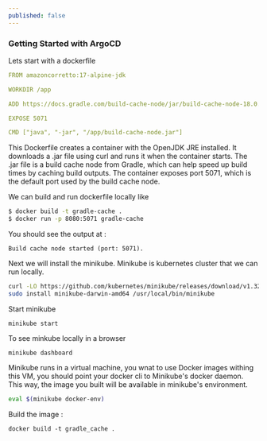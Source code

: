 ```yaml
---
published: false
---
```


### Getting Started with ArgoCD

Lets start with a dockerfile

```yaml
FROM amazoncorretto:17-alpine-jdk

WORKDIR /app

ADD https://docs.gradle.com/build-cache-node/jar/build-cache-node-18.0.jar /app/build-cache-node.jar

EXPOSE 5071

CMD ["java", "-jar", "/app/build-cache-node.jar"]
```

This Dockerfile creates a container with the OpenJDK JRE installed. It downloads a .jar file using curl and runs it when the container starts. The .jar file is a build cache node from Gradle, which can help speed up build times by caching build outputs. The container exposes port 5071, which is the default port used by the build cache node.

We can build and run dockerfile locally like

```bash
$ docker build -t gradle-cache .
$ docker run -p 8080:5071 gradle-cache
```

You should see the output at : 

```
Build cache node started (port: 5071).
```

Next we will install the minikube. Minikube is kubernetes cluster that we can run locally.


```bash
curl -LO https://github.com/kubernetes/minikube/releases/download/v1.32.0/minikube-darwin-arm64
sudo install minikube-darwin-amd64 /usr/local/bin/minikube
```

Start minikube

```
minikube start
```

To see minkube locally in a browser

```
minikube dashboard
```

Minikube runs in a virtual machine, you wnat to use Docker images withing this VM, you should point your docker cli to Minikube's docker daemon. This way, the image you built will be available in minikube's environment. 

```bash
eval $(minikube docker-env)
```

Build the image : 

```
docker build -t gradle_cache . 
````